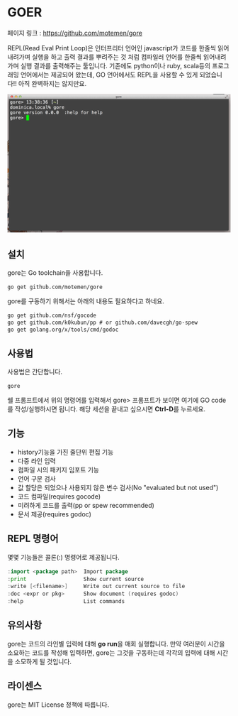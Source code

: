 # GOER

페이지 링크 : https://github.com/motemen/gore

REPL(Read Eval Print Loop)은 인터프리터 언어인 javascript가 코드를 한줄씩 읽어내려가며 실행을 하고 출력 결과를 뿌려주는 것 처럼 컴파일러 언어를 한줄씩 읽어내려가며 실행 결과를 출력해주는 툴입니다. 기존에도 python이나 ruby, scala등의 프로그래밍 언어에서는 제공되어 왔는데, GO 언어에서도 REPL을 사용할 수 있게 되었습니다!! 아직 완벽하지는 않지만요.

![이미지](../img/004-13.gif)

## 설치

gore는 Go toolchain을 사용합니다.

    go get github.com/motemen/gore

gore를 구동하기 위해서는 아래의 내용도 필요하다고 하네요.

    go get github.com/nsf/gocode
    go get github.com/k0kubun/pp # or github.com/davecgh/go-spew
    go get golang.org/x/tools/cmd/godoc

## 사용법

사용법은 간단합니다. 

    gore

쉘 프롬프트에서 위의 명령어를 입력해서 gore> 프롬프트가 보이면 여기에 GO code를 작성/실행하시면 됩니다.
해당 세션을 끝내고 싶으시면 **Ctrl-D**를 누르세요.

## 기능

- history기능을 가진 줄단위 편집 기능
- 다중 라인 입력
- 컴파일 시의 패키지 임포트 기능
- 언어 구문 검사
- 값 할당은 되었으나 사용되지 않은 변수 검사(No "evaluated but not used")
- 코드 컴파일(requires gocode)
- 미려하게 코드를 출력(pp or spew recommended)
- 문서 제공(requires godoc)

## REPL 명령어

몇몇 기능들은 콜론(:) 명령어로 제공됩니다.

```go
:import <package path>  Import package
:print                  Show current source
:write [<filename>]     Write out current source to file
:doc <expr or pkg>      Show document (requires godoc)
:help                   List commands
```

## 유의사항

gore는 코드의 라인별 입력에 대해 **go run**을 매회 실행합니다. 만약 여러분이 시간을 소요하는 코드를 작성해 입력하면, gore는 그것을 구동하는데 각각의 입력에 대해 시간을 소모하게 될 것입니다.

## 라이센스

gore는 MIT License 정책에 따릅니다. 